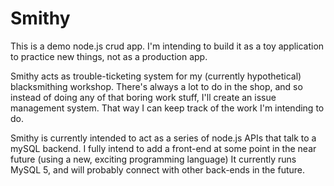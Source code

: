 # Smithy
This is a demo node.js crud app. I'm intending to build it as a toy application to practice new things, not as a production app.

Smithy acts as trouble-ticketing system for my (currently hypothetical) blacksmithing workshop. There's always a lot to do in the shop, and so instead of doing any of that boring work stuff, I'll create an issue management system. That way I can keep track of the work I'm intending to do. 

Smithy is currently intended to act as a series of node.js APIs that talk to a mySQL backend. I fully intend to add a front-end at some point in the near future (using a new, exciting programming language)
It currently runs MySQL 5, and will probably connect with other back-ends in the future.
